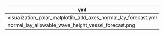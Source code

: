 | yml | png | Comment |
| --- | --- | ------- |
| visualization_polar_matplotlib_add_axes_normal_lay_forecast.yml |  
normal_lay_allowable_wave_height_vessel_forecast.png |
